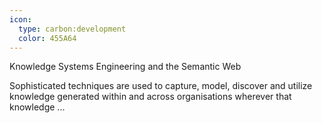 ```yaml
---
icon:
  type: carbon:development
  color: 455A64
---
```

Knowledge Systems Engineering and the Semantic Web

Sophisticated techniques are used to capture, model, discover and utilize knowledge generated within and across organisations wherever that knowledge  ... 

